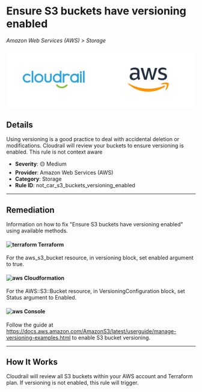 # Ensure S3 buckets have versioning enabled

*Amazon Web Services (AWS) > Storage*

![Cloudrail and Amazon Web Services (AWS) logos](../images/cloudrail_aws.png)

## Details
Using versioning is a good practice to deal with accidental deletion or modifications. Cloudrail will review your buckets to ensure versioning is enabled. This rule is not context aware

- **Severity**: 🟡 Medium
- **Provider**: Amazon Web Services (AWS)
- **Category**: Storage
- **Rule ID**: not_car_s3_buckets_versioning_enabled

---

## Remediation
Information on how to fix "Ensure S3 buckets have versioning enabled" using available methods.


####  <img src="../_media/emojis/terraform.png" alt="terraform" width="20"/>  Terraform
For the aws_s3_bucket resource, in versioning block, set enabled argument to true.








#### <img src="../_media/emojis/aws.png" alt="aws" width="20"/> Cloudformation
For the AWS::S3::Bucket resource, in VersioningConfiguration block, set Status argument to Enabled.



####  <img src="../_media/emojis/aws.png" alt="aws" width="20"/> Console
Follow the guide at <https://docs.aws.amazon.com/AmazonS3/latest/userguide/manage-versioning-examples.html> to enable S3 bucket versioning.




---

## How It Works
Cloudrail will review all S3 buckets within your AWS account and Terraform plan. If versioning is not enabled, this rule will trigger.